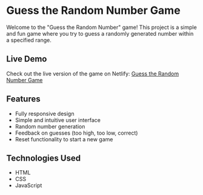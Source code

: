 # Guess the Random Number Game

Welcome to the "Guess the Random Number" game! This project is a simple and fun game where you try to guess a randomly generated number within a specified range.

## Live Demo

Check out the live version of the game on Netlify:
[Guess the Random Number Game](https://guesss-the-numberr-game.netlify.app)

## Features

- Fully responsive design
- Simple and intuitive user interface
- Random number generation
- Feedback on guesses (too high, too low, correct)
- Reset functionality to start a new game

## Technologies Used

- HTML
- CSS
- JavaScript
